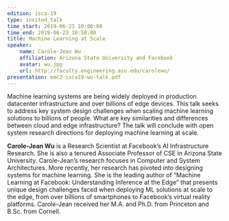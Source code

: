 ```yaml
---
edition: isca-19
type: invited_talk
time_start: 2019-06-23 10:00:00
time_end: 2019-06-23 10:50:00
title: Machine Learning at Scale
speaker:
    name: Carole-Jean Wu
    affiliation: Arizona State University and Facebook
    avatar: wu.jpg
    url: http://faculty.engineering.asu.edu/carolewu/
presentation: emc2-isca19-wu-talk.pdf
---
```

Machine learning systems are being widely deployed in production datacenter infrastructure and over billions of edge devices. This talk seeks to address key system design challenges when scaling machine learning solutions to billions of people. What are key similarities and differences between cloud and edge infrastructure? The talk will conclude with open system research directions for deploying machine learning at scale.

**Carole-Jean Wu** is a Research Scientist at Facebook’s AI Infrastructure Research. She is also a tenured Associate Professor of CSE in Arizona State University. Carole-Jean’s research focuses in Computer and System Architectures. More recently, her research has pivoted into designing systems for machine learning. She is the leading author of “Machine Learning at Facebook: Understanding Inference at the Edge” that presents unique design challenges faced when deploying ML solutions at scale to the edge, from over billions of smartphones to Facebook’s virtual reality platforms. Carole-Jean received her M.A. and Ph.D. from Princeton and B.Sc. from Cornell.
